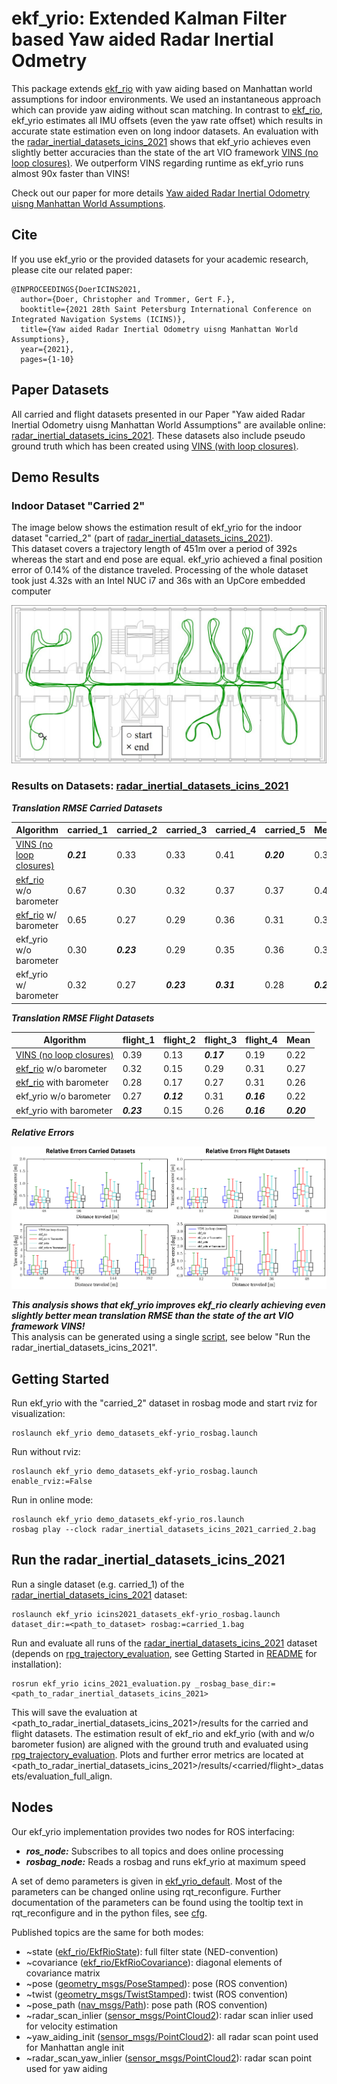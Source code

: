 # ekf_yrio: Extended Kalman Filter based Yaw aided Radar Inertial Odmetry

This package extends [ekf_rio](../ekf_rio) with yaw aiding based on Manhattan world assumptions for indoor environments.
We used an instantaneous approach which can provide yaw aiding without scan matching.
In contrast to [ekf_rio](../ekf_rio), ekf_yrio estimates all IMU offsets (even the yaw rate offset) which results in
 accurate state estimation even on long indoor datasets.
An evaluation with the [radar_inertial_datasets_icins_2021](https://christopherdoer.github.io/datasets/icins_2021_radar_inertial_odometry) shows that ekf_yrio achieves even 
slightly better accuracies than the state of the art VIO framework [VINS (no loop closures)](https://github.com/HKUST-Aerial-Robotics/VINS-Fusion).
We outperform VINS regarding runtime as ekf_yrio runs almost 90x faster than VINS!

Check out our paper for more details [Yaw aided Radar Inertial Odometry uisng Manhattan World Assumptions](https://christopherdoer.github.io/publication/2021_05_ICINS2021).

## Cite
If you use ekf_yrio or the provided datasets for your academic research, please cite our related paper:

~~~[bibtex]
@INPROCEEDINGS{DoerICINS2021,
  author={Doer, Christopher and Trommer, Gert F.},
  booktitle={2021 28th Saint Petersburg International Conference on Integrated Navigation Systems (ICINS)}, 
  title={Yaw aided Radar Inertial Odometry uisng Manhattan World Assumptions}, 
  year={2021},
  pages={1-10}
~~~

## Paper Datasets
All carried and flight datasets presented in our Paper "Yaw aided Radar Inertial Odometry uisng Manhattan World
 Assumptions" are available online: [radar_inertial_datasets_icins_2021](https://christopherdoer.github.io/datasets/icins_2021_radar_inertial_odometry). 
These datasets also include pseudo ground truth which has been created using [VINS (with loop closures)](https://github.com/HKUST-Aerial-Robotics/VINS-Fusion).

## Demo Results

### Indoor Dataset "Carried 2"

The image below shows the estimation result of ekf_yrio for the indoor dataset "carried_2" (part of
  [radar_inertial_datasets_icins_2021](https://christopherdoer.github.io/datasets/icins_2021_radar_inertial_odometry)).   
This dataset covers a trajectory length of 451m over a period of 392s whereas the start and end pose are equal.
 ekf_yrio achieved a final position error of 0.14% of the distance traveled. 
 Processing of the whole dataset took just 4.32s with an Intel NUC i7 and 36s with an UpCore embedded computer
  
![image](res/carried_2_ground_plan.jpg)

### Results on Datasets: [radar_inertial_datasets_icins_2021](https://christopherdoer.github.io/datasets/icins_2021_radar_inertial_odometry)

***Translation RMSE Carried Datasets*** 

| Algorithm | carried_1 | carried_2 | carried_3 | carried_4 | carried_5 | Mean
--- | --- | --- | --- | --- | --- | ---
[VINS (no loop closures)](https://github.com/HKUST-Aerial-Robotics/VINS-Fusion) | ***0.21*** | 0.33 | 0.33 | 0.41 | ***0.20*** | 0.30
[ekf_rio](../ekf_rio) w/o barometer  | 0.67 | 0.30 | 0.32 | 0.37 | 0.37 | 0.41
[ekf_rio](../ekf_rio) w/ barometer   | 0.65 | 0.27 | 0.29 | 0.36 | 0.31 | 0.37
ekf_yrio w/o barometer | 0.30 | ***0.23*** | 0.29 | 0.35 | 0.36 | 0.30
ekf_yrio w/ barometer | 0.32 | 0.27 | ***0.23*** | ***0.31*** | 0.28 | ***0.28***
    
***Translation RMSE Flight Datasets***    

| Algorithm | flight_1 | flight_2 | flight_3 | flight_4 | Mean
--- | --- | --- | --- | --- | --- 
[VINS (no loop closures)](https://github.com/HKUST-Aerial-Robotics/VINS-Fusion)  | 0.39 | 0.13 | ***0.17*** | 0.19 | 0.22
[ekf_rio](../ekf_rio) w/o barometer  | 0.32 | 0.15 | 0.29 | 0.31 | 0.27
[ekf_rio](../ekf_rio) with barometer   | 0.28 | 0.17 | 0.27 | 0.31 | 0.26
ekf_yrio w/o barometer  | 0.27 | ***0.12*** | 0.31 | ***0.16*** | 0.22
ekf_yrio with barometer  | ***0.23*** | 0.15 | 0.26 | ***0.16*** | ***0.20***

***Relative Errors***

![image](res/relative_errors_carried_flight_icins2021.png) 

***This analysis shows that ekf_yrio improves ekf_rio clearly achieving even slightly better mean translation RMSE than the state of the art VIO framework VINS!***   
This analysis can be generated using a single [script](./python/icins_2021_evaluation.py), see below "Run the radar_inertial_datasets_icins_2021".


## Getting Started

Run ekf_yrio with the "carried_2" dataset in rosbag mode and start rviz for visualization:

~~~[shell]
roslaunch ekf_yrio demo_datasets_ekf-yrio_rosbag.launch
~~~

Run without rviz:

~~~[shell]
roslaunch ekf_yrio demo_datasets_ekf-yrio_rosbag.launch enable_rviz:=False
~~~

Run in online mode:

~~~[shell]
roslaunch ekf_yrio demo_datasets_ekf-yrio_ros.launch
rosbag play --clock radar_inertial_datasets_icins_2021_carried_2.bag
~~~

## Run the radar_inertial_datasets_icins_2021

Run a single dataset (e.g. carried_1) of the [radar_inertial_datasets_icins_2021](https://christopherdoer.github.io/datasets/icins_2021_radar_inertial_odometry) dataset:

~~~[shell]
roslaunch ekf_yrio icins2021_datasets_ekf-yrio_rosbag.launch dataset_dir:=<path_to_dataset> rosbag:=carried_1.bag
~~~

Run and evaluate all runs of the [radar_inertial_datasets_icins_2021](https://christopherdoer.github.io/datasets/icins_2021_radar_inertial_odometry) dataset 
(depends on [rpg_trajectory_evaluation](https://github.com/christopherdoer/rpg_trajectory_evaluation), see Getting Started in [README](../README.md) for installation):

~~~[shell]
rosrun ekf_yrio icins_2021_evaluation.py _rosbag_base_dir:=<path_to_radar_inertial_datasets_icins_2021>
~~~

This will save the evaluation at <path_to_radar_inertial_datasets_icins_2021>/results for the carried and flight datasets.
The estimation result of ekf_rio and ekf_yrio (with and w/o barometer fusion) are aligned with the ground truth and evaluated using 
[rpg_trajectory_evaluation](https://github.com/christopherdoer/rpg_trajectory_evaluation). 
Plots and further error metrics are located at <path_to_radar_inertial_datasets_icins_2021>/results/<carried/flight>_datasets/evaluation_full_align.

## Nodes

Our ekf_yrio implementation provides two nodes for ROS interfacing:
- ***ros_node:*** Subscribes to all topics and does online processing
- ***rosbag_node:*** Reads a rosbag and runs ekf_yrio at maximum speed

A set of demo parameters is given in [ekf_yrio_default](./config/ekf_yrio_default.yaml).
Most of the parameters can be changed online using rqt_reconfigure. Further documentation of the parameters can be found using the tooltip text in rqt_reconfigure
and in the python files, see [cfg](./cfg).

Published topics are the same for both modes:
- ~state ([ekf_rio/EkfRioState](../ekf_rio/msg/EkfRioState.msg)): full filter state (NED-convention)
- ~covariance ([ekf_rio/EkfRioCovariance](../ekf_rio/msg/EkfRioCovariance.msg)): diagonal elements of covariance matrix
- ~pose ([geometry_msgs/PoseStamped](http://docs.ros.org/en/api/geometry_msgs/html/msg/PoseStamped.html])): pose (ROS convention)
- ~twist ([geometry_msgs/TwistStamped](http://docs.ros.org/en/api/geometry_msgs/html/msg/TwistStamped.html])): twist (ROS convention)
- ~pose_path ([nav_msgs/Path](http://docs.ros.org/en/api/nav_msgs/html/msg/Path.html)): pose path (ROS convention)
- ~radar_scan_inlier ([sensor_msgs/PointCloud2](http://docs.ros.org/en/api/sensor_msgs/html/msg/PointCloud2.html)): radar scan inlier used for velocity estimation
- ~yaw_aiding_init ([sensor_msgs/PointCloud2](http://docs.ros.org/en/api/sensor_msgs/html/msg/PointCloud2.html)): all radar scan point used for Manhattan angle init
- ~radar_scan_yaw_inlier ([sensor_msgs/PointCloud2](http://docs.ros.org/en/api/sensor_msgs/html/msg/PointCloud2.html)): radar scan point used for yaw aiding
